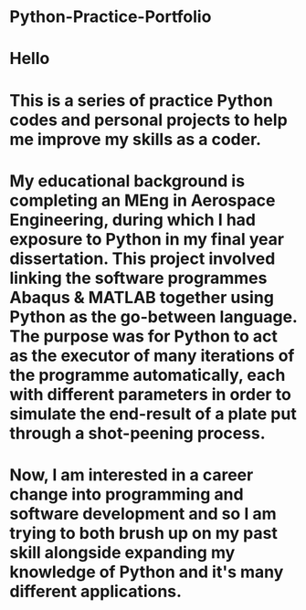 # Python-Practice-Portfolio
# Hello
# This is a series of practice Python codes and personal projects to help me improve my skills as a coder.
# My educational background is completing an MEng in Aerospace Engineering, during which I had exposure to Python in my final year dissertation. This project involved linking the software programmes Abaqus & MATLAB together using Python as the go-between language. The purpose was for Python to act as the executor of many iterations of the programme automatically, each with different parameters in order to simulate the end-result of a plate put through a shot-peening process.
# Now, I am interested in a career change into programming and software development and so I am trying to both brush up on my past skill alongside expanding my knowledge of Python and it's many different applications.
